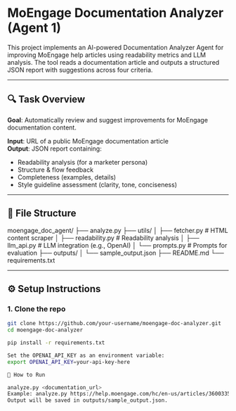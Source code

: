 # MoEngage Documentation Analyzer (Agent 1)

This project implements an AI-powered Documentation Analyzer Agent for improving MoEngage help articles using readability metrics and LLM analysis. The tool reads a documentation article and outputs a structured JSON report with suggestions across four criteria.

---

## 🔍 Task Overview

**Goal**: Automatically review and suggest improvements for MoEngage documentation content.

**Input**: URL of a public MoEngage documentation article  
**Output**: JSON report containing:
- Readability analysis (for a marketer persona)
- Structure & flow feedback
- Completeness (examples, details)
- Style guideline assessment (clarity, tone, conciseness)

---

## 📁 File Structure
moengage_doc_agent/
├── analyze.py
├── utils/
│   ├── fetcher.py       # HTML content scraper
│   ├── readability.py   # Readability analysis
│   ├── llm_api.py       # LLM integration (e.g., OpenAI)
│   └── prompts.py       # Prompts for evaluation
├── outputs/
│   └── sample_output.json
├── README.md
└── requirements.txt


---

## ⚙️ Setup Instructions

### 1. Clone the repo

```bash
git clone https://github.com/your-username/moengage-doc-analyzer.git
cd moengage-doc-analyzer

pip install -r requirements.txt

Set the OPENAI_API_KEY as an environment variable:
export OPENAI_API_KEY=your-api-key-here

🚀 How to Run

analyze.py <documentation_url>
Example: analyze.py https://help.moengage.com/hc/en-us/articles/360033580571
Output will be saved in outputs/sample_output.json.